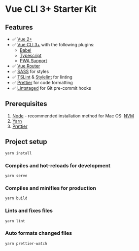 # Vue CLI 3+ Starter Kit

## Features

* :white_check_mark: [Vue 2+](https://vuejs.org/)
* :white_check_mark: [Vue CLI 3+](https://cli.vuejs.org/) with the following plugins:
  - [Babel](https://babeljs.io/)
  - [Typescript](https://www.typescriptlang.org/docs/home.html)
  - [PWA Support](https://github.com/vuejs/vue-cli/tree/dev/packages/%40vue/cli-plugin-pwa)
* :white_check_mark: [Vue Router](https://router.vuejs.org/)
* :white_check_mark: [SASS](https://sass-lang.com/guide) for styles
* :white_check_mark: [TSLint](https://github.com/palantir/tslint) & [Stylelint](https://github.com/stylelint/stylelint) for linting
* :white_check_mark: [Prettier](https://github.com/prettier/prettier) for code formatting
* :white_check_mark: [Lintstaged](https://github.com/okonet/lint-staged) for Git pre-commit hooks

## Prerequisites

1. [Node](https://nodejs.org/) - recommended installation method for Mac OS: [NVM](https://github.com/creationix/nvm)
2. [Yarn](https://yarnpkg.com/)
3. [Prettier](https://github.com/prettier/prettier)

## Project setup

```
yarn install
```

### Compiles and hot-reloads for development

```
yarn serve
```

### Compiles and minifies for production

```
yarn build
```

### Lints and fixes files

```
yarn lint
```

### Auto formats changed files

```
yarn prettier-watch
```
